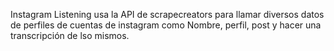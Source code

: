 Instagram Listening usa la API de scrapecreators para llamar diversos datos de perfiles de cuentas de instagram como Nombre, perfil, post y hacer una transcripción de lso mismos.
